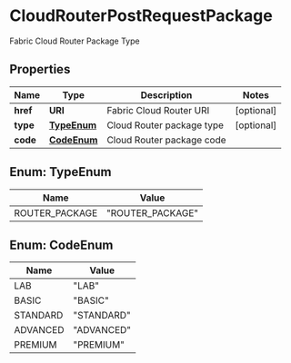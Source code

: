 

# CloudRouterPostRequestPackage

Fabric Cloud Router Package Type

## Properties

| Name | Type | Description | Notes |
|------------ | ------------- | ------------- | -------------|
|**href** | **URI** | Fabric Cloud Router URI |  [optional] |
|**type** | [**TypeEnum**](#TypeEnum) | Cloud Router package type |  [optional] |
|**code** | [**CodeEnum**](#CodeEnum) | Cloud Router package code |  |



## Enum: TypeEnum

| Name | Value |
|---- | -----|
| ROUTER_PACKAGE | &quot;ROUTER_PACKAGE&quot; |



## Enum: CodeEnum

| Name | Value |
|---- | -----|
| LAB | &quot;LAB&quot; |
| BASIC | &quot;BASIC&quot; |
| STANDARD | &quot;STANDARD&quot; |
| ADVANCED | &quot;ADVANCED&quot; |
| PREMIUM | &quot;PREMIUM&quot; |



